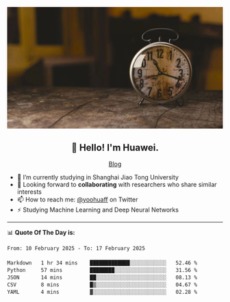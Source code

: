 <div align="center">
  <a href="https://github.com/JHW5981">
    <img src="./assets/background.jpg">
  </a>
</div>

<h2 align="center">👋 Hello! I'm Huawei.</h2>
<p align="center">
  <a href="https://blog.csdn.net/Edward__J?spm=1000.2115.3001.5343">Blog</a>
</p>


- 🔭 I’m currently studying in Shanghai Jiao Tong University
- 💬 Looking forward to **collaborating** with researchers who share similar interests
- 📫 How to reach me: [@yoohuaff](https://twitter.com/yoohuaff) on Twitter
- ⚡ Studying Machine Learning and Deep Neural Networks

-------
📊 **Quote Of The Day is:**
<!--START_SECTION:waka-->

```txt
From: 10 February 2025 - To: 17 February 2025

Markdown   1 hr 34 mins    █████████████░░░░░░░░░░░░   52.46 %
Python     57 mins         ████████░░░░░░░░░░░░░░░░░   31.56 %
JSON       14 mins         ██░░░░░░░░░░░░░░░░░░░░░░░   08.13 %
CSV        8 mins          █▒░░░░░░░░░░░░░░░░░░░░░░░   04.67 %
YAML       4 mins          ▓░░░░░░░░░░░░░░░░░░░░░░░░   02.28 %
```

<!--END_SECTION:waka-->
